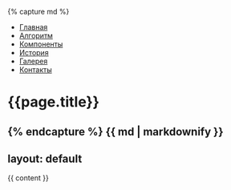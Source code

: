 {% capture md %}
* [Главная]({{site.url}}/{{site.project}}/index.html "Главная")
* [Алгоритм]({{site.url}}/{{site.project}}/rules/index.html "Алгоритм работы")
* [Компоненты]({{site.url}}/{{site.project}}/components/index.html "Компоненты дистибота")
* [История]({{site.url}}/{{site.project}}/history/index.html "История создания")
* [Галерея]({{site.url}}/{{site.project}}/gallery/index.html "Галерея")
* [Контакты]({{site.url}}/{{site.project}}/contacts/index.html "Контакты")
# {{page.title}}
{% endcapture %}
{{ md | markdownify }}
---
layout: default
---
{{ content }}
